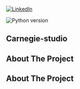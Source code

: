 [![LinkedIn][linkedin-shield]][linkedin-url]


![Python version](https://img.shields.io/github/pipenv/locked/python-version/FacundoZeribinatti/carnegie-studio?label=Python&logo=Python&style=for-the-badge)

<!-- Carnegie-studio -->
## Carnegie-studio

<!-- ABOUT THE PROJECT -->
## About The Project

<!-- ABOUT THE PROJECT -->
## About The Project

<!-- MARKDOWN LINKS & IMAGES -->
<!-- https://www.markdownguide.org/basic-syntax/#reference-style-links -->

[linkedin-shield]: https://img.shields.io/badge/-LinkedIn-black.svg?style=for-the-badge&logo=linkedin&colorB=0a66c2
[linkedin-url]: https://www.linkedin.com/in/facundo-zerbinatti
